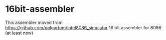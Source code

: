 # 16bit-assembler
This assembler moved from https://github.com/polgartom/intel8086_simulator
16 bit assembler for 8086 (at least now)
